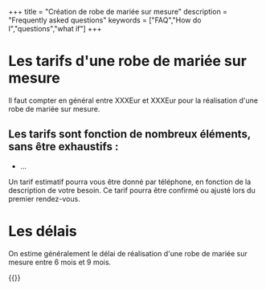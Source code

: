 +++
title = "Création de robe de mariée sur mesure"
description = "Frequently asked questions"
keywords = ["FAQ","How do I","questions","what if"]
+++

Les tarifs d'une robe de mariée sur mesure
===
Il faut compter en général entre XXXEur et XXXEur pour la réalisation d'une robe de mariée sur mesure.

Les tarifs sont fonction de nombreux éléments, sans être exhaustifs :
- 
- ...

Un tarif estimatif pourra vous être donné par téléphone, en fonction de la description de votre besoin. Ce tarif pourra être confirmé ou ajusté lors du premier rendez-vous.

Les délais
===
On estime généralement le délai de réalisation d'une robe de mariée sur mesure entre 6 mois et 9 mois.


{{<contact>}}
